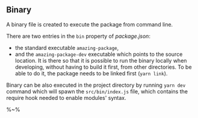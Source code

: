## Binary

A binary file is created to execute the package from command line.

There are two entries in the `bin` property of _package.json_:

- the standard executable `amazing-package`,
- and the `amazing-package-dev` executable which points to the source location. It is there so that it is possible to run the binary locally when developing, without having to build it first, from other directories. To be able to do it, the package needs to be linked first (`yarn link`).

Binary can be also executed in the project directory by running `yarn dev` command which will spawn the `src/bin/index.js` file, which contains the require hook needed to enable modules' syntax.

%~%